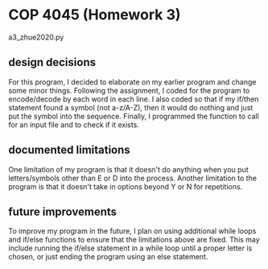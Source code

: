 # COP 4045 (Homework 3)

a3_zhue2020.py

## design decisions

For this program, I decided to elaborate on my earlier program and change some minor things. Following the assignment, I coded for the
program to encode/decode by each word in each line. I also coded so that if my if/then statement found a symbol (not a-z/A-Z), then
it would do nothing and just put the symbol into the sequence. Finally, I programmed the function to call for an input file and to 
check if it exists.


## documented limitations

One limitation of my program is that it doesn't do anything when you put letters/symbols other than E or D into the process.
Another limitation to the program is that it doesn't take in options beyond Y or N for repetitions.

## future improvements

To improve my program in the future, I plan on using additional while loops and if/else functions to ensure that the limitations above
are fixed. This may include running the if/else statement in a while loop until a proper letter is chosen, or just ending the program
using an else statement.

